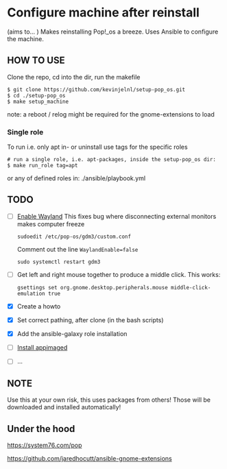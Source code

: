 # Configure machine after reinstall

(aims to... ) Makes reinstalling Pop!_os a breeze. Uses Ansible to configure the machine.

## HOW TO USE
Clone the repo, cd into the dir, run the makefile
```
$ git clone https://github.com/kevinjelnl/setup-pop_os.git
$ cd ./setup-pop_os
$ make setup_machine
```
note: a reboot / relog might be required for the gnome-extensions to load

### Single role
To run i.e. only apt in- or uninstall use tags for the specific roles
```
# run a single role, i.e. apt-packages, inside the setup-pop_os dir:
$ make run_role tag=apt
```
or any of defined roles in: ./ansible/playbook.yml

## TODO
- [ ] [Enable Wayland](https://linuxconfig.org/how-to-enable-disable-wayland-on-ubuntu-20-04-desktop)
    This fixes bug where disconnecting external monitors makes computer freeze
    ```
    sudoedit /etc/pop-os/gdm3/custom.conf
    ```

    Comment out the line `WaylandEnable=false`
    ```
    sudo systemctl restart gdm3
    ```
- [ ] Get left and right mouse together to produce a middle click. This works:
   ```
   gsettings set org.gnome.desktop.peripherals.mouse middle-click-emulation true
   ```
- [x] Create a howto
- [x] Set correct pathing, after clone (in the bash scripts)
- [x] Add the ansible-galaxy role installation
- [ ] [Install appimaged](https://github.com/AppImage/appimaged#install)
- [ ] ...

## NOTE
Use this at your own risk, this uses packages from others! Those will be downloaded and installed automatically!

## Under the hood

https://system76.com/pop

https://github.com/jaredhocutt/ansible-gnome-extensions
